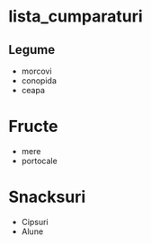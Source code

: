 # lista_cumparaturi

## Legume
- morcovi
- conopida
- ceapa

# Fructe 
- mere
- portocale

# Snacksuri
- Cipsuri
- Alune
